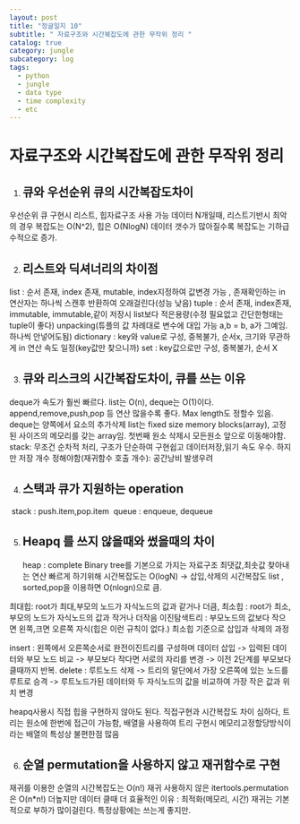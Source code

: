 ```yaml
---
layout: post
title: "정글일지 10"
subtitle: " 자료구조와 시간복잡도에 관한 무작위 정리 "
catalog: true
category: jungle
subcategory: log
tags:
  - python
  - jungle
  - data type
  - time complexity
  - etc
---
```


# 자료구조와 시간복잡도에 관한 무작위 정리

1. ## 큐와 우선순위 큐의 시간복잡도차이

우선순위 큐 구현시 리스트, 힙자료구조 사용 가능
데이터 N개일때, 리스트기반시 최악의 경우 복잡도는 O(N^2), 힙은 O(NlogN)
데이터 갯수가 많아질수록 복잡도는 기하급수적으로 증가.

2. ## 리스트와 딕셔너리의 차이점

list : 순서 존재, index 존재, mutable, index지정하여 값변경 가능 , 존재확인하는 in연산자는 하나씩 스캔후 반환하여 오래걸린다(성능 낮음)
tuple : 순서 존재, index존재, immutable, immutable,같이 저장시 list보다 적은용량(수정 필요없고 간단한형태는 tuple이 좋다) unpacking(튜플의 값 차례대로 변수에 대입 가능 a,b = b, a가 그예임. 하나씩 안넣어도됨)
dictionary : key와 value로 구성, 중복불가, 순서x, 크기와 무관하게 in 연산 속도 일정(key값만 찾으니까)
set : key값으로만 구성, 중복불가, 순서 X

3. ## 큐와 리스크의 시간복잡도차이, 큐를 쓰는 이유

deque가 속도가 훨씬 빠르다. list는 O(n), deque는 O(1)이다. append,remove,push,pop 등 연산 많을수록 좋다.
Max length도 정할수 있음.
deque는 양쪽에서 요소의 추가삭제
list는 fixed size memory blocks(array), 고정된 사이즈의 메모리를 갖는 array임. 첫번째 원소 삭제시 모든원소 앞으로 이동해야함.
stack: 무조건 순차적 처리, 구조가 단순하여 구현쉽고 데이터저장,읽기 속도 우수.
하지만 저장 개수 정해야함(재귀함수 호출 개수): 공간낭비 발생우려

4. ## 스택과 큐가 지원하는 operation

​ stack : push.item,pop.item
​ queue : enqueue, dequeue

5. ## Heapq 를 쓰지 않을때와 썼을때의 차이

   heap : complete Binary tree를 기본으로 가지는 자료구조
   최댓값,최솟값 찾아내는 연산 빠르게 하기위해
   시간복잡도는 O(logN) -> 삽입,삭제의 시간복잡도
   list , sorted,pop을 이용하면 O(nlogn)으로 큼.

최대힙: root가 최대,부모의 노드가 자식노드의 값과 같거나 더큼,
최소힙 : root가 최소,부모의 노드가 자식노드의 값과 작거나 더작음
이진탐색트리 : 부모노드의 값보다 작으면 왼쪽,크면 오른쪽 자식(힙은 이런 규칙이 없다.)
최소힙 기준으로 삽입과 삭제의 과정

insert : 왼쪽에서 오른쪽순서로 완전이진트리를 구성하며 데이터 삽입 -> 입력된 데이터와 부모 노드 비교 -> 부모보다 작다면 서로의 자리를 변경 -> 이전 2단계를 부모보다 클때까지 반복.
delete : 루트노드 삭제 -> 트리의 말단에서 가장 오른쪽에 있는 노드를 루트로 승격 -> 루트노드가된 데이터와 두 자식노드의 값을 비교하여 가장 작은 값과 위치 변경

heapq사용시 직접 힙을 구현하지 않아도 된다.
직접구현과 시간복잡도 차이 심하다, 트리는 원소에 한번에 접근이 가능함, 배열을 사용하여 트리 구현시 메모리고정할당방식이라는 배열의 특성상 불편한점 많음

6. ## 순열 permutation을 사용하지 않고 재귀함수로 구현

재귀를 이용한 순열의 시간복잡도는 O(n!)
재귀 사용하지 않은 itertools.permutation 은 O(n\*n!)
더높지만 데이터 클때 더 효율적인 이유 : 최적화(메모리, 시간)
재귀는 기본적으로 부하가 많이걸린다. 특정상황에는 쓰는게 좋지만.
